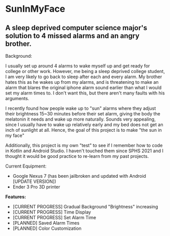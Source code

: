 # SunInMyFace

## A sleep deprived computer science major's solution to 4 missed alarms and an angry brother.

Background:

I usually set up around 4 alarms to wake myself up and get ready for college or other work. However, me being a sleep deprived college student, I am very likely
to go back to sleep after each and every alarm. My brother hates this as he wakes up from my alarms, and is threatening to make an alarm that blares the
original iphone alarm sound earlier than what I would set my alarm times to. I don't want this, but there aren't many faults with his arguments.

I recently found how people wake up to "sun" alarms where they adjust their brightness 15~30 minutes before their set alarm, giving the body the melatonin it needs
and wake up more naturally. Sounds very appealing, since I usually have to wake up relatively early and my bed does not get an inch of sunlight at all. Hence, the goal of this project is to make "the sun in my face"

Additionally, this project is my own "test" to see if I remember how to code in Kotlin and Android Studio. I haven't touched them since SPHS 2021 and I thought it
would be good practice to re-learn from my past projects.

Current Equipment:

- Google Nexus 7 (has been jailbroken and updated with Android [UPDATE VERSION])
- Ender 3 Pro 3D printer

**Features:**
- [CURRENT PROGRESS] Gradual Background "Brightness" increasing
- [CURRENT PROGRESS] Time Display
- [CURRENT PROGRESS] Set Alarm Time
- [PLANNED] Saved Alarm Times
- [PLANNED] Color Customization
